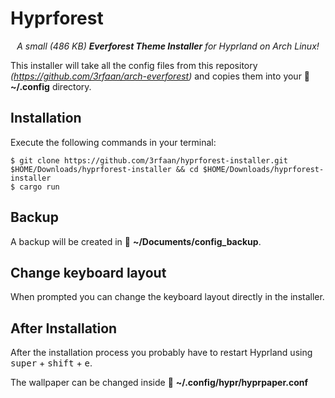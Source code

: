 # Hyprforest

<p align="center"><em>A small (486 KB) <strong>Everforest Theme Installer</strong> for Hyprland on Arch Linux!</em></p>

This installer will take all the config files from this repository _(https://github.com/3rfaan/arch-everforest)_ and copies them into your  📁 **~/.config** directory.

## Installation

Execute the following commands in your terminal:

```
$ git clone https://github.com/3rfaan/hyprforest-installer.git $HOME/Downloads/hyprforest-installer && cd $HOME/Downloads/hyprforest-installer
$ cargo run
```

## Backup

A backup will be created in 📁 **~/Documents/config_backup**.

## Change keyboard layout

When prompted you can change the keyboard layout directly in the installer.

## After Installation

After the installation process you probably have to restart Hyprland using <kbd>super</kbd> + <kbd>shift</kbd> + <kbd>e</kbd>.

The wallpaper can be changed inside 📁 **~/.config/hypr/hyprpaper.conf**
